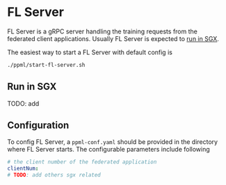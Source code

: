 # FL Server

FL Server is a gRPC server handling the training requests from the federated client applications. Usually FL Server is expected to [run in SGX]().

The easiest way to start a FL Server with default config is
```bash
./ppml/start-fl-server.sh
```
## Run in SGX
TODO: add

## Configuration
To config FL Server, a `ppml-conf.yaml` should be provided in the directory where FL Server starts. The configurable parameters include following
```yaml
# the client number of the federated application
clientNum:
# TODO: add others sgx related
```